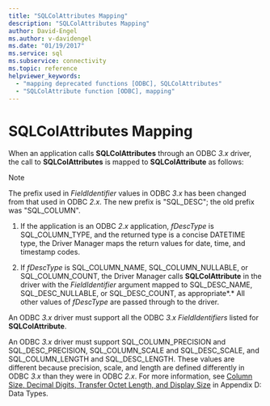 ```yaml
---
title: "SQLColAttributes Mapping"
description: "SQLColAttributes Mapping"
author: David-Engel
ms.author: v-davidengel
ms.date: "01/19/2017"
ms.service: sql
ms.subservice: connectivity
ms.topic: reference
helpviewer_keywords:
  - "mapping deprecated functions [ODBC], SQLColAttributes"
  - "SQLColAttribute function [ODBC], mapping"
---
```

# SQLColAttributes Mapping
When an application calls **SQLColAttributes** through an ODBC *3.x* driver, the call to **SQLColAttributes** is mapped to **SQLColAttribute** as follows:  
  
> [!NOTE]
>  The prefix used in *FieldIdentifier* values in ODBC *3.x* has been changed from that used in ODBC *2.x*. The new prefix is "SQL_DESC"; the old prefix was "SQL_COLUMN".  
  
1.  If the application is an ODBC *2.x* application, *fDescType* is SQL_COLUMN_TYPE, and the returned type is a concise DATETIME type, the Driver Manager maps the return values for date, time, and timestamp codes.  
  
2.  If *fDescType* is SQL_COLUMN_NAME, SQL_COLUMN_NULLABLE, or SQL_COLUMN_COUNT, the Driver Manager calls **SQLColAttribute** in the driver with the *FieldIdentifier* argument mapped to SQL_DESC_NAME, SQL_DESC_NULLABLE, or SQL_DESC_COUNT, as appropriate*.* All other values of *fDescType* are passed through to the driver.  
  
 An ODBC *3.x* driver must support all the ODBC *3.x* *FieldIdentifiers* listed for **SQLColAttribute**.  
  
 An ODBC *3.x* driver must support SQL_COLUMN_PRECISION and SQL_DESC_PRECISION, SQL_COLUMN_SCALE and SQL_DESC_SCALE, and SQL_COLUMN_LENGTH and SQL_DESC_LENGTH. These values are different because precision, scale, and length are defined differently in ODBC *3.x* than they were in ODBC *2.x*. For more information, see [Column Size, Decimal Digits, Transfer Octet Length, and Display Size](../../../odbc/reference/appendixes/column-size-decimal-digits-transfer-octet-length-and-display-size.md) in Appendix D: Data Types.

